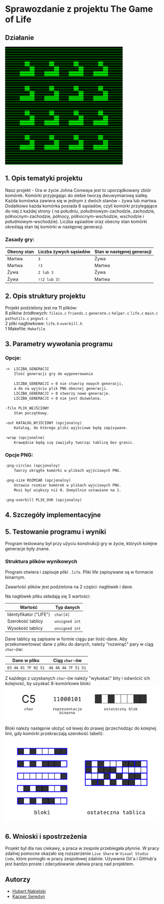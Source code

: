 # Sprawozdanie z projektu The Game of Life

## Działanie
![Game of Life gliders](images/gliders.gif)

## 1. Opis tematyki projektu

Nasz projekt - Gra w życie Johna Conwaya jest to uporządkowany zbiór komórek. Komórki przyjegając do siebie tworzą dwuwymiarową siatkę.
Każda komówka zawiera się w jednym z dwóch stanów - żywa lub martwa. Dodatkowo każda komórka posiada 8 sąsiadów, czyli komórki przylegające
do niej z każdej strony ( na południu, południowym-zachodzie, zachodzie, północnym-zachodzie, północy, północnym-wschodzie, wschodzie 
i południowym-wschodzie). Liczba sąsiadów oraz obecny stan komórki określają stan tej komórki w następnej generacji.  
### Zasady gry:   
|Obecny stan|Liczba żywych sąsiadów|Stan w następnej generacji|
|-|-|-|
|Martwa|`3`|Żywa|
|Martwa|`!3`|Martwa|
|Żywa|`2 lub 3`|Żywa|
|Żywa|`!(2 lub 3)`|Martwa|

## 2. Opis struktury projektu
Projekt podzielony jest na 11 plików:  
8 plików źródłowych: `fileio.c` `friends.c` `generate.c` `helper.c` `life.c` `main.c` `pathutils.c` `pngout.c`  
2 pliki nagłówkowe: `life.h` `overkill.h`  
1 Makefile: `Makefile`  
## 3. Parametry wywołania programu

### Opcje:
    -n  LICZBA_GENERACJI
        Ilość generacji gry do wygenerowania

        LICZBA_GENERACJI = 0 nie stworzy nowych generacji,
        a da na wyjściu plik PNG obecnej generacji.
        LICZBA_GENERACJI > 0 stworzy nowe generacje.
        LICZBA_GENERACJI < 0 nie jest dozwolona.

    -file PLIK_WEJŚCIOWY
        Stan początkowy.

    -out KATALOG_WYJŚCIOWY (opcjonalny)
        Katalog, do którego pliki wyjściowe będą zapisywane.

    -wrap (opcjonalne)
        Krawędzie będą się zawijały tworząc tablicę bez granic.

### Opcje PNG:
    -png-circles (opcjonalny)
        Tworzy okrągłe komórki w plikach wyjściowych PNG.

    -png-size ROZMIAR (opcjonalny)
        Ustawia rozmiar komórek w plikach wyjciowych PNG.
        Musi być większy niż 0. Domyślnie ustawione na 1.

    -png-overkill PLIK_OVK (opcjonalny)
        


## 4. Szczegóły implementacyjne

## 5. Testowanie programu i wyniki

Program testowany był przy użyciu konstrukcji gry w życie, których kolejne generacje były znane.

### Struktura plików wynikowych

Program otwiera i zapisuje pliki `.life`. Pliki life zapisywane są w formacie binarnym.

Zawartość plików jest podzielona na 2 części: nagłówek i dane.

Na nagłówek pliku składają się 3 wartości:

|Wartość|Typ danych|
|-|-|
|Identyfikator ("LIFE")|`char[4]`|
|Szerokość tablicy|`unsigned int`|
|Wysokość tablicy|`unsigned int`|

Dane tablicy są zapisane w formie ciągu par ilość-dane. Aby przekonwertować dane z pliku do danych, należy "rozwinąć" pary w ciąg `char`-ów:

|Dane w pliku|Ciąg `char`-ów|
|-|-|
|`03 4A 01 7F 02 51`|`4A 4A 4A 7F 51 51`|

Z każdego z uzyskanych `char`-ów należy "wyłuskać" bity i odwrócić ich kolejność, by uzyskać 8-komórkowe bloki:
![](images/char_to_block.png)

Bloki należy następnie ułożyć od lewej do prawej (przechodząc do kolejnej linii, gdy komórki przekraczają szerokość tabeli):
![](images/block_to_table.png)

## 6. Wnioski i spostrzeżenia
Projekt był dla nas ciekawy, a praca w zespole przebiegała płynnie. W pracy zdalnej pomocne okazało się 
rozszerzenie `Live Share` w `Visual Studio Code`, które pomogło w pracy zespołowej zdalnie. Używanie Git'a i GitHub'a jest bardzo proste 
i zdecydowanie ułatwia pracę nad projektem.

## Autorzy
* [Hubert Nakielski](https://github.com/nakielsh)
* [Kacper Seredyn](https://github.com/scintilla4evr)
